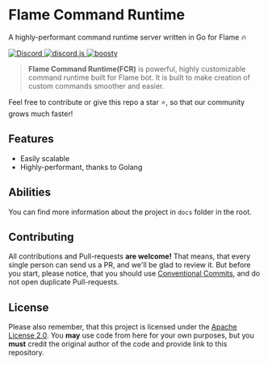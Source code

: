 # Flame Command Runtime
A highly-performant command runtime server written in Go for Flame 🔥

<p>
  <a href="https://discord.gg/7FUJPRCsw8">
    <img src="https://img.shields.io/discord/785088147721027585.svg?logo=discord&colorB=7289DA" alt="Discord">
  </a>

  <a href="https://github.com/discordjs/discord.js">
    <img src="https://img.shields.io/badge/discord.js-master-blue.svg?logo=npm" alt="discord.js">
  </a>
  
  <a href="https://boosty.to/flame_official">
    <img src="https://img.shields.io/badge/boosty-donate-orange.svg" alt="boosty">
  </a>
</p>

> **Flame Command Runtime(FCR)** is powerful, highly customizable command runtime built for Flame bot. It is built to make creation of custom commands smoother and easier.

Feel free to contribute or give this repo a star ⭐, so that our community grows much faster!

## Features 
* Easily scalable
* Highly-performant, thanks to Golang

## Abilities
You can find more information about the project in `docs` folder in the root.

## Contributing
All contributions and Pull-requests **are welcome!** That means, that every single person can send us a PR, and we'll be glad to review it.
But before you start, please notice, that you should use [Conventional Commits](https://conventionalcommits.org), and do not open duplicate Pull-requests.

## License
Please also remember, that this project is licensed under the [Apache License 2.0](https://github.com/Flame-Developers/command-runtime/blob/main/LICENSE.md). You **may** use code from here for your own purposes, but you **must** credit the original author of the code and provide link to this repository.